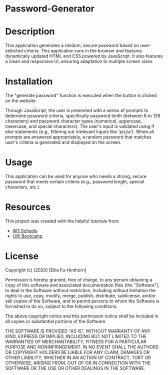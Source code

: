 # Password-Generator
# Description
This application generates a random, secure password based on user-selected criteria. This application runs in the browser and features dynamically updated HTML and CSS powered by JavaScript. It also features a clean and responsive UI, ensuring adaptation to multiple screen sizes.

# Installation
The "generate password" function is executed when the button is clicked on the website.

Through JavaScript, the user is presented with a series of prompts to determine password criteria, specifically password lenth (between 8 to 128 characters) and password character types (numerical, uppercase, lowercase, and special characters). The user's input is validated using if else statements (e.g., filtering out irrelevant inputs like 'pizza'). When all prompts are answered appropriately, a random password that matches user's criteria is generated and displayed on the screen. 

# Usage
This application can be used for anyone who needs a strong, secure password that meets certain criteria (e.g., password length, special characters, etc.). 

# Resources

This project was created with the helpful tutorials from:
- [W3 Schools](https://www.w3schools.com/)
- [UW Bootcamp](https://bootcamp.uw.edu)
  
# License

Copyright (c) [2020] [Ellie Fu-Hinthorn]

Permission is hereby granted, free of charge, to any person obtaining a copy of this software and associated documentation files (the "Software"), to deal in the Software without restriction, including without limitation the rights to use, copy, modify, merge, publish, distribute, sublicense, and/or sell copies of the Software, and to permit persons to whom the Software is furnished to do so, subject to the following conditions:

The above copyright notice and this permission notice shall be included in all copies or substantial portions of the Software.

THE SOFTWARE IS PROVIDED "AS IS", WITHOUT WARRANTY OF ANY KIND, EXPRESS OR IMPLIED, INCLUDING BUT NOT LIMITED TO THE WARRANTIES OF MERCHANTABILITY, FITNESS FOR A PARTICULAR PURPOSE AND NONINFRINGEMENT. IN NO EVENT SHALL THE AUTHORS OR COPYRIGHT HOLDERS BE LIABLE FOR ANY CLAIM, DAMAGES OR OTHER LIABILITY, WHETHER IN AN ACTION OF CONTRACT, TORT OR OTHERWISE, ARISING FROM, OUT OF OR IN CONNECTION WITH THE SOFTWARE OR THE USE OR OTHER DEALINGS IN THE SOFTWARE.
